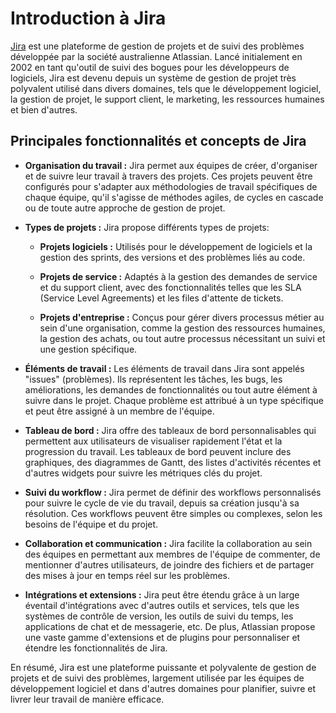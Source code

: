 # Introduction à Jira

[Jira](https://www.atlassian.com/software/jira) est une plateforme de gestion de projets et de suivi des problèmes développée par la société australienne Atlassian. Lancé initialement en 2002 en tant qu'outil de suivi des bogues pour les développeurs de logiciels, Jira est devenu depuis un système de gestion de projet très polyvalent utilisé dans divers domaines, tels que le développement logiciel, la gestion de projet, le support client, le marketing, les ressources humaines et bien d'autres.

## Principales fonctionnalités et concepts de Jira

- **Organisation du travail :** Jira permet aux équipes de créer, d'organiser et de suivre leur travail à travers des projets. Ces projets peuvent être configurés pour s'adapter aux méthodologies de travail spécifiques de chaque équipe, qu'il s'agisse de méthodes agiles, de cycles en cascade ou de toute autre approche de gestion de projet.

- **Types de projets :** Jira propose différents types de projets:
  
  - **Projets logiciels :** Utilisés pour le développement de logiciels et la gestion des sprints, des versions et des problèmes liés au code.

  - **Projets de service :** Adaptés à la gestion des demandes de service et du support client, avec des fonctionnalités telles que les SLA (Service Level Agreements) et les files d'attente de tickets.

  - **Projets d'entreprise :** Conçus pour gérer divers processus métier au sein d'une organisation, comme la gestion des ressources humaines, la gestion des achats, ou tout autre processus nécessitant un suivi et une gestion spécifique.

- **Éléments de travail :** Les éléments de travail dans Jira sont appelés "issues" (problèmes). Ils représentent les tâches, les bugs, les améliorations, les demandes de fonctionnalités ou tout autre élément à suivre dans le projet. Chaque problème est attribué à un type spécifique et peut être assigné à un membre de l'équipe.

- **Tableau de bord :** Jira offre des tableaux de bord personnalisables qui permettent aux utilisateurs de visualiser rapidement l'état et la progression du travail. Les tableaux de bord peuvent inclure des graphiques, des diagrammes de Gantt, des listes d'activités récentes et d'autres widgets pour suivre les métriques clés du projet.

- **Suivi du workflow :** Jira permet de définir des workflows personnalisés pour suivre le cycle de vie du travail, depuis sa création jusqu'à sa résolution. Ces workflows peuvent être simples ou complexes, selon les besoins de l'équipe et du projet.

- **Collaboration et communication :** Jira facilite la collaboration au sein des équipes en permettant aux membres de l'équipe de commenter, de mentionner d'autres utilisateurs, de joindre des fichiers et de partager des mises à jour en temps réel sur les problèmes.

- **Intégrations et extensions :** Jira peut être étendu grâce à un large éventail d'intégrations avec d'autres outils et services, tels que les systèmes de contrôle de version, les outils de suivi du temps, les applications de chat et de messagerie, etc. De plus, Atlassian propose une vaste gamme d'extensions et de plugins pour personnaliser et étendre les fonctionnalités de Jira.

En résumé, Jira est une plateforme puissante et polyvalente de gestion de projets et de suivi des problèmes, largement utilisée par les équipes de développement logiciel et dans d'autres domaines pour planifier, suivre et livrer leur travail de manière efficace.

